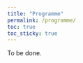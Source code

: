 ```yaml
---
title: "Programme"
permalink: /programme/
toc: true
toc_sticky: true
---
```


To be done.

<!-- 
### Program at a Glance
![IFIP Summer School 2026 Program](../assets/images/IFIPSC26_program_at_a_glance.png)
-->

<!--
### Presented paper drafts
Registered participants may access the [submitted versions of the papers to be presented](../assets/IFIP_SC_2026_preproceedings.zip). This file is password-protected.
-->



